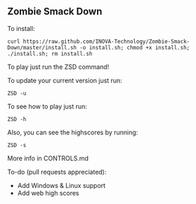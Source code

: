 ## Zombie Smack Down

To install:

    curl https://raw.github.com/INOVA-Technology/Zombie-Smack-Down/master/install.sh -o install.sh; chmod +x install.sh; ./install.sh; rm install.sh

To play just run the ZSD command!

To update your current version just run:

    ZSD -u

To see how to play just run:

    ZSD -h

Also, you can see the highscores by running:

    ZSD -s

More info in CONTROLS.md

To-do (pull requests appreciated):
* Add Windows & Linux support
* Add web high scores
